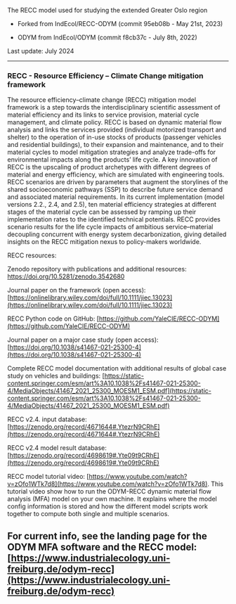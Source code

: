 The RECC model used for studying the extended Greater Oslo region

- Forked from IndEcol/RECC-ODYM (commit 95eb08b - May 21st, 2023)

- ODYM from IndEcol/ODYM (commit f8cb37c - July 8th, 2022)

Last update: July 2024



-----------------------------------------------------------------------------------------------------------------------------------------------------------
### RECC - Resource Efficiency – Climate Change mitigation framework

The resource efficiency–climate change (RECC) mitigation model framework is a step towards the interdisciplinary scientific assessment of material efficiency and its links to service provision, material cycle management, and climate policy. RECC is based on dynamic material flow analysis and links the services provided (individual motorized transport and shelter) to the operation of in-use stocks of products (passenger vehicles and residential buildings), to their expansion and maintenance, and to their material cycles to model mitigation strategies and analyze trade-offs for environmental impacts along the products’ life cycle. A key innovation of RECC is the upscaling of product archetypes with different degrees of material and energy efficiency, which are simulated with engineering tools. RECC scenarios are driven by parameters that augment the storylines of the shared socioeconomic pathways (SSP) to describe future service demand and associated material requirements. In its current implementation (model versions 2.2., 2.4, and 2.5), ten material efficiency strategies at different stages of the material cycle can be assessed by ramping up their implementation rates to the identified technical potentials. RECC provides scenario results for the life cycle impacts of ambitious service–material decoupling concurrent with energy system decarbonization, giving detailed insights on the RECC mitigation nexus to policy-makers worldwide.

RECC resources:

Zenodo repository with publications and additional resources: https://doi.org/10.5281/zenodo.3542680

Journal paper on the framework (open access): [https://onlinelibrary.wiley.com/doi/full/10.1111/jiec.13023](https://onlinelibrary.wiley.com/doi/full/10.1111/jiec.13023)

RECC Python code on GitHub: [https://github.com/YaleCIE/RECC-ODYM](https://github.com/YaleCIE/RECC-ODYM)

Journal paper on a major case study (open access): [https://doi.org/10.1038/s41467-021-25300-4](https://doi.org/10.1038/s41467-021-25300-4)

Complete RECC model documentation with additional results of global case study on vehicles and buildings: [https://static-content.springer.com/esm/art%3A10.1038%2Fs41467-021-25300-4/MediaObjects/41467_2021_25300_MOESM1_ESM.pdf](https://static-content.springer.com/esm/art%3A10.1038%2Fs41467-021-25300-4/MediaObjects/41467_2021_25300_MOESM1_ESM.pdf)

RECC v2.4. input database: [https://zenodo.org/record/4671644#.YtezrN9CRhE](https://zenodo.org/record/4671644#.YtezrN9CRhE)

RECC v2.4 model result database: [https://zenodo.org/record/4698619#.Yte09t9CRhE](https://zenodo.org/record/4698619#.Yte09t9CRhE)

RECC model tutorial video: [https://www.youtube.com/watch?v=zOfo1WTk7d8](https://www.youtube.com/watch?v=zOfo1WTk7d8). This tutorial video show how to run the ODYM-RECC dynamic material flow analysis (MFA) model on your own machine. It explains where the model config information is stored and how the different model scripts work together to compute both single and multiple scenarios. 

## For current info, see the landing page for the ODYM MFA software and the RECC model: [https://www.industrialecology.uni-freiburg.de/odym-recc](https://www.industrialecology.uni-freiburg.de/odym-recc)
